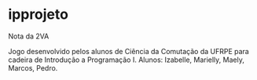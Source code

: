 # ipprojeto
Nota da 2VA

Jogo desenvolvido pelos alunos de Ciência da Comutação da UFRPE para cadeira de Introdução a Programação I.
Alunos:
Izabelle, Marielly, Maely, Marcos, Pedro.


